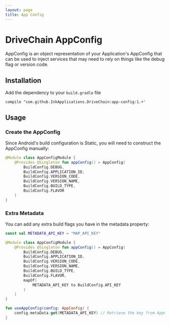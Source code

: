 ```yaml
---
layout: page
title: App Config
---
```


DriveChain AppConfig
====================

AppConfig is an object representation of your Application's AppConfig that
can be used to inject services that may need to rely on things like the debug
flag or version code.

Installation
------------

Add the dependency to your `build.gradle` file

    compile "com.github.InkApplications.DriveChain:app-config:1.+'

Usage
-----

### Create the AppConfig

Since Android's build configuration is Static, you will need to construct
the AppConfig manually:

```kotlin
@Module class AppConfigModule {
    @Provides @Singleton fun appConfig() = AppConfig(
        BuildConfig.DEBUG,
        BuildConfig.APPLICATION_ID,
        BuildConfig.VERSION_CODE,
        BuildConfig.VERSION_NAME,
        BuildConfig.BUILD_TYPE,
        BuildConfig.FLAVOR
    )
}
```

### Extra Metadata

You can add any extra build flags you have in the metadata property:

```kotlin
const val METADATA_API_KEY = "MAP_API_KEY"

@Module class AppConfigModule {
    @Provides @Singleton fun appConfig() = AppConfig(
        BuildConfig.DEBUG,
        BuildConfig.APPLICATION_ID,
        BuildConfig.VERSION_CODE,
        BuildConfig.VERSION_NAME,
        BuildConfig.BUILD_TYPE,
        BuildConfig.FLAVOR,
        mapOf(
            METADATA_API_KEY to BuildConfig.API_KEY
        )
    )
}

fun useAppConfig(config: AppConfig) {
    config.metaData.get(METADATA_API_KEY) // Retrieve the key from AppConfig
}
```
